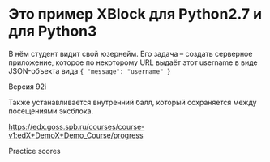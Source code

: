 # Это пример XBlock для Python2.7 и для Python3

 

В нём студент видит свой юзернейм. Его задача – создать серверное приложение, которое по некоторому URL выдаёт этот username в виде JSON-объекта вида `{ "message": "username" }`

Версия 92i


Также устанавливается внутренний балл, который сохраняется между посещениями эксблока.

 

https://edx.goss.spb.ru/courses/course-v1:edX+DemoX+Demo_Course/progress

Practice scores
